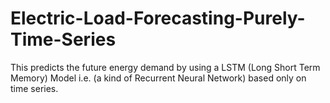 # Electric-Load-Forecasting-Purely-Time-Series
This predicts the future energy demand by using a LSTM (Long Short Term Memory) Model i.e. (a kind of Recurrent Neural Network) based only on time series.
